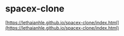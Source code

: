 # spacex-clone
[https://lethaianhle.github.io/spacex-clone/index.html](https://lethaianhle.github.io/spacex-clone/index.html)
